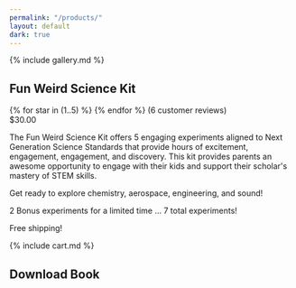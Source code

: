 ```yaml
---
permalink: "/products/"
layout: default
dark: true
---
```


<div class = 'bright'>
  <section class = 'flex'>
    <div class = 'child duo'>
      {% include gallery.md %}
    </div>
    <div class = 'child duo'>
      <h1 class = 'left'>Fun Weird Science Kit</h1>
      {% for star in (1..5) %}
      <i class = 'icon icon-star'></i>
      {% endfor %}
      <span class = 'mark'> (6 customer reviews)</span>
      <div class = 'mark'>$30.00</div>
      <p>The Fun Weird Science Kit offers 5 engaging experiments aligned to Next Generation Science Standards that
        provide hours of excitement, engagement, engagement, and discovery. This kit provides parents an awesome
        opportunity to engage with their kids and support their scholar's mastery of STEM skills.</p>
      <p>Get ready to explore chemistry, aerospace, engineering, and sound!</p>
      <p>2 Bonus experiments for a limited time ... 7 total experiments!</p>
      <p>Free shipping!</p> 
      <div class = 'cart'>  {% include cart.md %} </div>
      <h1 class = 'left'>Download Book</h1>
    </div>   
  </section>
</div>
